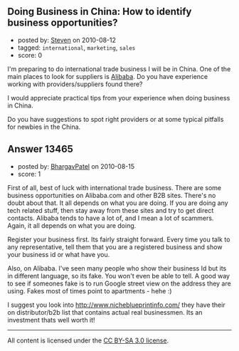 ## Doing Business in China: How to identify business opportunities?

- posted by: [Steven](https://stackexchange.com/users/-1/2233-steven) on 2010-08-12
- tagged: `international`, `marketing`, `sales`
- score: 0

I'm preparing to do international trade business
I will be in China. 
One of the main places to look for suppliers is [Alibaba][1]. Do you have experience working with providers/suppliers found there?

I would appreciate practical tips from your experience when doing business in China.

Do you have suggestions to spot right providers or at some typical pitfalls for newbies in the China. 


  [1]: http://www.alibaba.com


## Answer 13465

- posted by: [BhargavPatel](https://stackexchange.com/users/-1/3998-bhargavpatel) on 2010-08-15
- score: 1

First of all, best of luck with international trade business. There are some business opportunities on Alibaba.com and other B2B sites. There's no doubt about that. It all depends on what you are doing. If you are doing any tech related stuff, then stay away from these sites and try to get direct contacts. Alibaba tends to have a lot of, and I mean a lot of scammers. Again, it all depends on what you are doing. 

Register your business first. Its fairly straight forward. Every time you talk to any representative, tell them that you are a registered business and show your business id or what have you. 

Also, on Alibaba. I've seen many people who show their business Id but its in different language, so its fake. You won't even be able to tell. A good way to see if someones fake is to run Google street view on the address they are using. Fakes most of times point to apartments - hehe :)

I suggest you look into http://www.nicheblueprintinfo.com/ they have their on distributor/b2b list that contains actual real businessmen. Its an investment thats well worth it!




---

All content is licensed under the [CC BY-SA 3.0 license](https://creativecommons.org/licenses/by-sa/3.0/).
